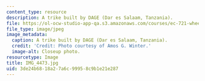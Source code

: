 ```yaml
---
content_type: resource
description: A trike built by DAGE (Dar es Salaam, Tanzania).
file: https://ol-ocw-studio-app-qa.s3.amazonaws.com/courses/ec-721-wheelchair-design-in-developing-countries-spring-2009/3de24b6818a27a6c99958c9b1e21e287_IMG_4473.jpg
file_type: image/jpeg
image_metadata:
  caption: A trike built by DAGE (Dar es Salaam, Tanzania).
  credit: 'Credit: Photo courtesy of Amos G. Winter.'
  image-alt: Closeup photo.
resourcetype: Image
title: IMG_4473.jpg
uid: 3de24b68-18a2-7a6c-9995-8c9b1e21e287
---
```

